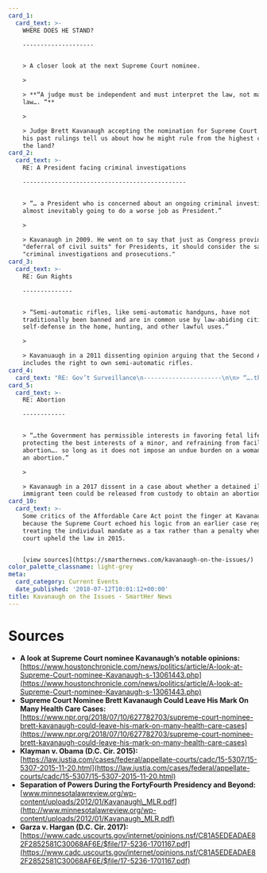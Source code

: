 ```yaml
---
card_1:
  card_text: >-
    WHERE DOES HE STAND?

    --------------------


    > A closer look at the next Supreme Court nominee.

    > 

    > **“A judge must be independent and must interpret the law, not make the
    law…. “**

    > 

    > Judge Brett Kavanaugh accepting the nomination for Supreme Court. What do
    his past rulings tell us about how he might rule from the highest court in
    the land?
card_2:
  card_text: >-
    RE: A President facing criminal investigations

    ----------------------------------------------


    > “… a President who is concerned about an ongoing criminal investigation is
    almost inevitably going to do a worse job as President.”

    > 

    > Kavanaugh in 2009. He went on to say that just as Congress provides a
    "deferral of civil suits" for Presidents, it should consider the same for
    "criminal investigations and prosecutions."
card_3:
  card_text: >-
    RE: Gun Rights

    --------------


    > “Semi-automatic rifles, like semi-automatic handguns, have not
    traditionally been banned and are in common use by law-abiding citizens for
    self-defense in the home, hunting, and other lawful uses.”

    > 

    > Kavanuaugh in a 2011 dissenting opinion arguing that the Second Amendment
    includes the right to own semi-automatic rifles.
card_4:
  card_text: "RE: Gov’t Surveillance\n----------------------\n\n> “….the Governmenta\x19s metadata collection program is entirely consistent with the Fourth Amendment.”\n> \n> Kavanaugh in a 2015 ruling on the National Security Agencya\x19s collection of phone records. He went on to say that the \"Governmenta\x19s program for bulk collection of 2 telephony metadata serves a critically important special need a\x13 preventing terrorist attacks on the United States.\""
card_5:
  card_text: >-
    RE: Abortion

    ------------


    > “…the Government has permissible interests in favoring fetal life,
    protecting the best interests of a minor, and refraining from facilitating
    abortion…. so long as it does not impose an undue burden on a woman seeking
    an abortion.”

    > 

    > Kavanaugh in a 2017 dissent in a case about whether a detained illegal
    immigrant teen could be released from custody to obtain an abortion.
card_10:
  card_text: >-
    Some critics of the Affordable Care Act point the finger at Kavanaugh
    because the Supreme Court echoed his logic from an earlier case regarding
    treating the individual mandate as a tax rather than a penalty when the high
    court upheld the law in 2015.


    [view sources](https://smarthernews.com/kavanaugh-on-the-issues/)
color_palette_classname: light-grey
meta:
  card_category: Current Events
  date_published: '2018-07-12T10:01:12+00:00'
title: Kavanaugh on the Issues - SmartHer News
---
```

Sources
=======

*   **A look at Supreme Court nominee Kavanaugh’s notable opinions:** [https://www.houstonchronicle.com/news/politics/article/A-look-at-Supreme-Court-nominee-Kavanaugh-s-13061443.php](https://www.houstonchronicle.com/news/politics/article/A-look-at-Supreme-Court-nominee-Kavanaugh-s-13061443.php)
*   **Supreme Court Nominee Brett Kavanaugh Could Leave His Mark On Many Health Care Cases:** [https://www.npr.org/2018/07/10/627782703/supreme-court-nominee-brett-kavanaugh-could-leave-his-mark-on-many-health-care-cases](https://www.npr.org/2018/07/10/627782703/supreme-court-nominee-brett-kavanaugh-could-leave-his-mark-on-many-health-care-cases)
*   **Klayman v. Obama (D.C. Cir. 2015):** [https://law.justia.com/cases/federal/appellate-courts/cadc/15-5307/15-5307-2015-11-20.html](https://law.justia.com/cases/federal/appellate-courts/cadc/15-5307/15-5307-2015-11-20.html)
*   **Separation of Powers During the FortyFourth Presidency and Beyond:** [www.minnesotalawreview.org/wp-content/uploads/2012/01/Kavanaugh\_MLR.pdf](http://www.minnesotalawreview.org/wp-content/uploads/2012/01/Kavanaugh_MLR.pdf)
*   **Garza v. Hargan (D.C. Cir. 2017):** [https://www.cadc.uscourts.gov/internet/opinions.nsf/C81A5EDEADAE82F2852581C30068AF6E/$file/17-5236-1701167.pdf](https://www.cadc.uscourts.gov/internet/opinions.nsf/C81A5EDEADAE82F2852581C30068AF6E/$file/17-5236-1701167.pdf)
